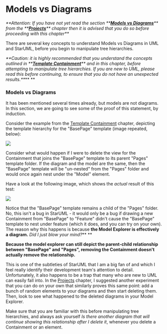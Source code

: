 # Models vs Diagrams

_**Attention: If you have not yet read the section **_[_**Models vs Diagrams**_](/guide/creating-a-project.md#models-vs-diagrams)_** from the **_[_**Projects**_](/guide/creating-a-project.md)_** chapter then it is advised that you do so before proceeding with this chapter**_

There are several key concepts to understand Models vs Diagrams in UML and StarUML, before you begin to manipulate tree hierarchies.

_**Caution: it is highly recommended that you understand the concepts outlined in **_[_**Template Containment**_](/guide/template-containment.md)_** and in this chapter, before attempting to manipulate tree hierarchies. If you are new to UML, please read this before continuing, to ensure that you do not have an unexpected results.**_** **

### Models vs Diagrams

It has been mentioned several times already, but models are not diagrams. In this section, we are going to see some of the proof of this statement, by induction.

Consider the example from the [Template Containment](/guide/template-containment.md) chapter, depicting the template hierarchy for the "BasePage" template \(image repeated, below\):

![](https://github.com/zkniebel/SitecoreUML/blob/master/Documentation/assets/StarUML-TreeHierarchy-OneDiagramWithHierarchy.png?raw=true)

Consider what would happen if I were to delete the view for the Containment that joins the "BasePage" template to its parent "Pages" template folder. If the diagram and the model are the same, then the "BasePage" template will be "un-nested" from the "Pages" folder and would once again nest under the "Model" element.

Have a look at the following image, which shows the _actual_ result of this test:

![](https://github.com/zkniebel/SitecoreUML/blob/master/Documentation/assets/StarUML-TreeHierarchy-ModelProof.png?raw=true)

Notice that the "BasePage" template remains a child of the "Pages" folder. No, this isn't a bug in StarUML - it would only be a bug if drawing a new Containment from "BasePage" to "Feature" didn't cause the "BasePage" template to nest under feature \(which it does, and you can try on your own\). The reason why this happens is because **the Model Explorer is effectively a diagram.** _Did I just blow your mind?_** **

**Because the model explorer can still depict the parent-child relationship between "BasePage" and "Pages", removing the Containment doesn't actually remove the relationship.**

This is one of the subtleties of StarUML that I am a big fan of and which I feel really identify their development team's attention to detail. Unfortunately, it also happens to be a trap that many who are new to UML can easily fall into. In the [Projects](/guide/creating-a-project.md) chapter, I suggested another experiment that you can do on your own that similarly proves this same point: add a bunch of random elements to your diagrams and then start deleting them. Then, look to see what happened to the deleted diagrams in your Model Explorer.

Make sure that you are familiar with this before manipulating tree hierarchies, and always ask yourself _Is there another diagram that will continue showing this relationship after I delete it_, whenever you delete a Containment or an element.


